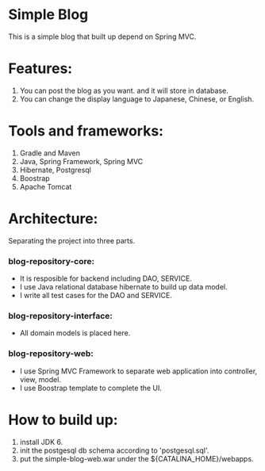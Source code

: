 # Simple Blog
This is a simple blog that built up depend on Spring MVC.

# Features:
1. You can post the blog as you want. and it will store in database.
2. You can change the display language to Japanese, Chinese, or English.

# Tools and frameworks:
1. Gradle and Maven
2. Java, Spring Framework, Spring MVC
3. Hibernate, Postgresql
4. Boostrap
5. Apache Tomcat

# Architecture: 
Separating the project into three parts.

### blog-repository-core: 
* It is resposible for backend including DAO, SERVICE.
* I use Java relational database hibernate to build up data model.
* I write all test cases for the DAO and SERVICE.

### blog-repository-interface:
* All domain models is placed here.

### blog-repository-web:
* I use Spring MVC Framework to separate web application into controller, view, model.
* I use Boostrap template to complete the UI.

# How to build up:
1. install JDK 6.
1. init the postgesql db schema according to 'postgesql.sql'.
2. put the simple-blog-web.war under the ${CATALINA_HOME}/webapps.
